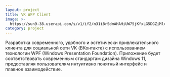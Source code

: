 ```yaml
---
layout: project
title: VK WFP Client 
image: >-
  https://sun9-38.userapi.com/s/v1/if2/n31i8rSdmAHAHiUW75jKfxLG5DGZiMlcmBsl9sMRIoVsLfbI7T7sJw2DjcWdF9HuGOty1PFYjyzZtA2H0dBQA-Xw.jpg?quality=95&as=32x17,48x26,72x39,108x58,160x86,240x130,360x195,480x259,540x292,640x346,720x389,905x489&from=bu&cs=905x0
category: project
---
```


Разработка современного, удобного и эстетически привлекательного клиента для социальной сети VK (ВКонтакте) с использованием технологии WPF (Windows Presentation Foundation). Приложение будет соответствовать современным стандартам дизайна Windows 11, предоставляя пользователям интуитивно понятный интерфейс и плавное взаимодействие.




